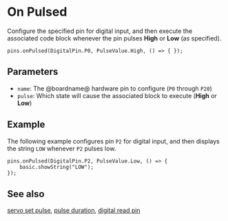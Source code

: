 # On Pulsed

Configure the specified pin for digital input, and then
execute the associated code block whenever the pin
pulses **High** or **Low** (as specified).

```sig
pins.onPulsed(DigitalPin.P0, PulseValue.High, () => { });
```

## Parameters

* ``name``: The @boardname@ hardware pin to configure (``P0`` through ``P20``)
* ``pulse``: Which state will cause the associated block to execute (**High** or **Low**)

## Example

The following example configures pin ``P2`` for digital input,
and then displays the string `LOW` whenever ``P2`` pulses low.

```blocks
pins.onPulsed(DigitalPin.P2, PulseValue.Low, () => {
    basic.showString("LOW");
});
```

## See also

[servo set pulse](/reference/pins/servo-set-pulse),
[pulse duration](/reference/pins/pulse-duration),
[digital read pin](/reference/pins/digital-read-pin)
